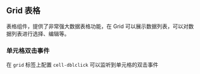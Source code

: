 <div class="demo-header">
<p class="overviewicon">
  <span class="wapi-list-form"/>
</p>

## Grid 表格

<nova-uxlink widget-name="Grid"></nova-uxlink>

表格组件，提供了非常强大数据表格功能，在 Grid 可以展示数据列表，可以对数据列表进行选择、编辑等。
</div>

### 单元格双击事件

在 `grid` 标签上配置 `cell-dblclick` 可以监听到单元格的双击事件

<nova-demo-view link="grid/event/cell-dblclick-event"></nova-demo-view>

<br>
